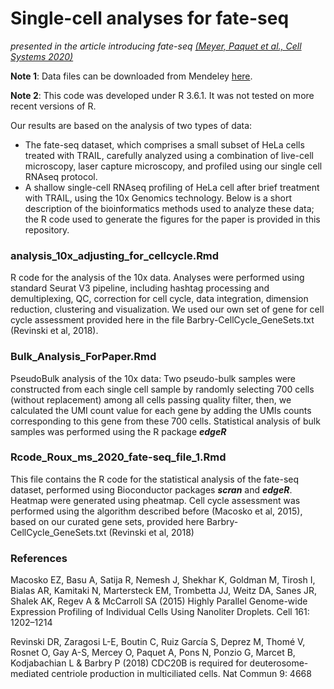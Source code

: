 # Single-cell analyses for fate-seq
*presented in the article introducing fate-seq [(Meyer, Paquet et al., Cell Systems 2020)](https://www.cell.com/cell-systems/fulltext/S2405-4712(20)30330-6)*

**Note 1**: Data files can be downloaded from Mendeley [here](https://data.mendeley.com/datasets/m289yp5skd/draft?a=65157631-161f-40a6-a718-23b0f9e6fa58).

**Note 2**: This code was developed under R 3.6.1. It was not tested on more recent versions of R.

Our results are based on the analysis of two types of data:
* The fate-seq dataset, which comprises a small subset of HeLa cells treated with TRAIL, carefully analyzed using a combination of live-cell microscopy, laser capture microscopy, and profiled using our single cell RNAseq protocol.
* A shallow single-cell RNAseq profiling of HeLa cell after brief treatment with TRAIL, using the 10x Genomics technology.
Below is a short description of the bioinformatics methods used to analyze these data; the R code used to generate the figures for the paper is provided in this repository.

### analysis_10x_adjusting_for_cellcycle.Rmd
R code for the analysis of the 10x data. Analyses were performed using standard Seurat V3 pipeline, including hashtag processing and demultiplexing, QC, correction for cell cycle, data integration, dimension reduction, clustering and visualization. We used our own set of gene for cell cycle assessment provided here in the file Barbry-CellCycle_GeneSets.txt (Revinski et al, 2018).


### Bulk_Analysis_ForPaper.Rmd
PseudoBulk analysis of the 10x data: Two pseudo-bulk samples were constructed from each single cell sample by randomly selecting 700 cells (without replacement) among all cells passing quality filter, then, we calculated the UMI count value for each gene by adding the UMIs counts corresponding to this gene from these 700 cells. Statistical analysis of bulk samples was performed using the R package _**edgeR**_

### Rcode_Roux_ms_2020_fate-seq_file_1.Rmd
This file contains the R code for the statistical analysis of the fate-seq dataset, performed using Bioconductor packages _**scran**_ and _**edgeR**_. Heatmap were generated using pheatmap. Cell cycle assessment was performed using the algorithm described before (Macosko et al, 2015), based on our curated gene sets, provided here Barbry-CellCycle_GeneSets.txt (Revinski et al, 2018)

### References

Macosko EZ, Basu A, Satija R, Nemesh J, Shekhar K, Goldman M, Tirosh I, Bialas AR, Kamitaki N, Martersteck EM, Trombetta JJ, Weitz DA, Sanes JR, Shalek AK, Regev A & McCarroll SA (2015) Highly Parallel Genome-wide Expression Profiling of Individual Cells Using Nanoliter Droplets. Cell 161: 1202–1214

Revinski DR, Zaragosi L-E, Boutin C, Ruiz García S, Deprez M, Thomé V, Rosnet O, Gay A-S, Mercey O, Paquet A, Pons N, Ponzio G, Marcet B, Kodjabachian L & Barbry P (2018) CDC20B is required for deuterosome-mediated centriole production in multiciliated cells. Nat Commun 9: 4668


